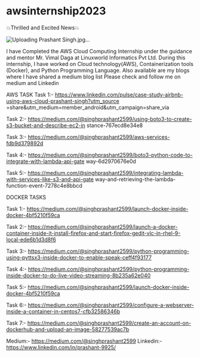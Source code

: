 # awsinternship2023

💥Thrilled and Excited News💥


![Uploading Prashant Singh.jpg…]()




I have Completed the AWS Cloud Computing Internship under the guidance and mentor Mr. Vimal Daga at Linuxworld Informatics Pvt Ltd.
During this internship, I have worked on Cloud technology(AWS), Containerization tools (Docker), and Python Programming Language. Also available are my blogs where I have shared a medium blog list
Please check and follow me on medium and Linkedin

AWS TASK 
Task 1:- 
https://www.linkedin.com/pulse/case-study-airbnb-using-aws-cloud-prashant-singh?utm_source =share&utm_medium=member_android&utm_campaign=share_via 

Task 2:- 
https://medium.com/@singhprashant2599/using-boto3-to-create-s3-bucket-and-describe-ec2-in stance-767ecd8e34e8 

Task 3:- https://medium.com/@singhprashant2599/aws-services-fdb9d379892d 

Task 4:- 
https://medium.com/@singhprashant2599/boto3-python-code-to-integrate-with-lambda-api-gate way-6d2970676e0d 

Task 5:- 
https://medium.com/@singhprashant2599/integrating-lambda-with-services-like-s3-and-api-gate way-and-retrieving-the-lambda-function-event-7278c4e8bbcd

DOCKER TASKS

Task 1:- https://medium.com/@singhprashant2599/launch-docker-inside-docker-4bf5210f59ca

Task 2:- https://medium.com/@singhprashant2599/launch-a-docker-container-inside-it-install-firefox-and-start-firefox-gedit-vlc-in-rhel-9-local-ede6b1d3d8f6


Task 3:- https://medium.com/@singhprashant2599/python-programming-using-pyttsx3-inside-docker-to-enable-speak-ceff4f93177


Task 4:- https://medium.com/@singhprashant2599/python-programming-inside-docker-to-do-live-video-streaming-8b235a62e040


Task 5:-  https://medium.com/@singhprashant2599/launch-docker-inside-docker-4bf5210f59ca


Task 6:- https://medium.com/@singhprashant2599/configure-a-webserver-inside-a-container-in-centos7-cfb32586346b


Task 7:-  https://medium.com/@singhprashant2599/create-an-account-on-dockerhub-and-upload-an-image-58277539ac7b



Medium:- https://medium.com/@singhprashant2599
Linkedin:- https://www.linkedin.com/in/prashant-9925/

